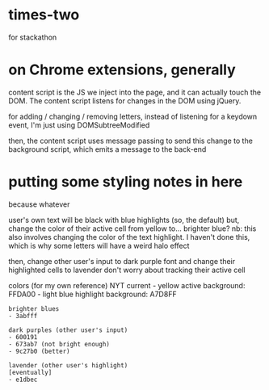 # times-two
for stackathon

# on Chrome extensions, generally
content script is the JS we inject into the page, and it can actually touch the DOM.  The content script listens for changes in the DOM using jQuery.

for adding / changing / removing letters, instead of listening for a keydown event, I'm just using DOMSubtreeModified

then, the content script uses message passing to send this change to the background script, which emits a message to the back-end


# putting some styling notes in here
because whatever

user's own text will be black with blue highlights (so, the default)
but, change the color of their active cell from yellow to... brighter blue?
	nb: this also involves changing the color of the text highlight. I haven't done this, which is why some letters will have a weird halo effect

then, change other user's input to dark purple font
and change their highlighted cells to lavender
don't worry about tracking their active cell


colors (for my own reference)
    NYT current
    - yellow active background: FFDA00
    - light blue highlight background: A7D8FF

	brighter blues
	- 3abfff

	dark purples (other user's input)
	- 600191
	- 673ab7 (not bright enough)
	- 9c27b0 (better)

	lavender (other user's highlight)
	[eventually]
	- e1dbec

